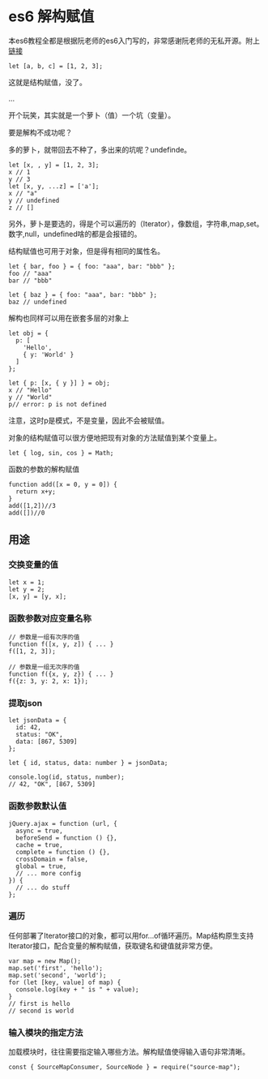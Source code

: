 # es6 解构赋值

本es6教程全都是根据阮老师的es6入门写的，非常感谢阮老师的无私开源。附上[链接](http://es6.ruanyifeng.com/#docs/)

    let [a, b, c] = [1, 2, 3];

这就是结构赋值，没了。

...

开个玩笑，其实就是一个萝卜（值）一个坑（变量）。

要是解构不成功呢？

多的萝卜，就带回去不种了，多出来的坑呢？undefinde。

    let [x, , y] = [1, 2, 3];
    x // 1
    y // 3
    let [x, y, ...z] = ['a'];
    x // "a"
    y // undefined
    z // []

另外，萝卜是要选的，得是个可以遍历的（Iterator），像数组，字符串,map,set。数字,null，undefined啥的都是会报错的。

结构赋值也可用于对象，但是得有相同的属性名。

    let { bar, foo } = { foo: "aaa", bar: "bbb" };
    foo // "aaa"
    bar // "bbb"

    let { baz } = { foo: "aaa", bar: "bbb" };
    baz // undefined

解构也同样可以用在嵌套多层的对象上

    let obj = {
      p: [
        'Hello',
        { y: 'World' }
      ]
    };

    let { p: [x, { y }] } = obj;
    x // "Hello"
    y // "World"
    p// error: p is not defined

注意，这时p是模式，不是变量，因此不会被赋值。

对象的结构赋值可以很方便地把现有对象的方法赋值到某个变量上。

    let { log, sin, cos } = Math;

函数的参数的解构赋值

    function add([x = 0, y = 0]) {
      return x+y;
    }
    add([1,2])//3
    add([])//0

## 用途

### 交换变量的值

    let x = 1;
    let y = 2;
    [x, y] = [y, x];

### 函数参数对应变量名称

    // 参数是一组有次序的值
    function f([x, y, z]) { ... }
    f([1, 2, 3]);

    // 参数是一组无次序的值
    function f({x, y, z}) { ... }
    f({z: 3, y: 2, x: 1});

### 提取json

    let jsonData = {
      id: 42,
      status: "OK",
      data: [867, 5309]
    };

    let { id, status, data: number } = jsonData;

    console.log(id, status, number);
    // 42, "OK", [867, 5309]

### 函数参数默认值

    jQuery.ajax = function (url, {
      async = true,
      beforeSend = function () {},
      cache = true,
      complete = function () {},
      crossDomain = false,
      global = true,
      // ... more config
    }) {
      // ... do stuff
    };

### 遍历

任何部署了Iterator接口的对象，都可以用for...of循环遍历。Map结构原生支持Iterator接口，配合变量的解构赋值，获取键名和键值就非常方便。

    var map = new Map();
    map.set('first', 'hello');
    map.set('second', 'world');
    for (let [key, value] of map) {
      console.log(key + " is " + value);
    }
    // first is hello
    // second is world

### 输入模块的指定方法

加载模块时，往往需要指定输入哪些方法。解构赋值使得输入语句非常清晰。

    const { SourceMapConsumer, SourceNode } = require("source-map");